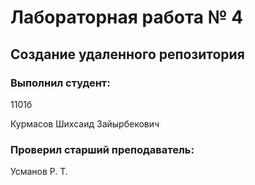 # Лабораторная работа № 4

## Создание удаленного репозитория

### Выполнил студент:

1101б

Курмасов Шихсаид Зайырбекович

### Проверил старший преподаватель:

Усманов Р. Т.
